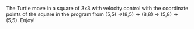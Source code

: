 The Turtle move in a square of 3x3 with velocity control with the coordinate points of the square in the program from (5,5) ->(8,5) -> (8,8) -> (5,8) -> (5,5). Enjoy!
